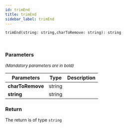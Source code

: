 ```yaml
---
id: trimEnd
title: trimEnd
sidebar_label: trimEnd
---
```


```tsx
trimEnd(string: string,charToRemove: string): string
```
<br/>



### Parameters

<font size="2"><i>(Mandatory parameters are in bold)</i></font>

| Parameters | Type | Description |
| --------- | ---- | ----------- |
| **charToRemove** | string |  |
| **string** | string |  |


### Return



The return is of type <code>string</code>